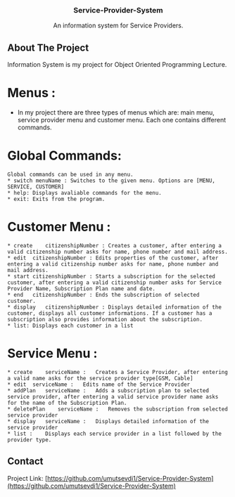 <br />
<p align="center">
  <a href="https://github.com/umutsevdi1/Service-Provider-System">
  </a>

  <h3 align="center">Service-Provider-System</h3>

  <p align="center">
    An information system for Service Providers.
  </p>
</p>


<!-- ABOUT THE PROJECT -->
## About The Project

Information System is my project for Object Oriented Programming Lecture.


# Menus : 
  * In my project there are three types of menus which are: main menu, service
  provider menu and customer menu. Each one contains different commands.

# Global Commands: 
    Global commands can be used in any menu.
	* switch menuName : Switches to the given menu. Options are [MENU, SERVICE, CUSTOMER]
	* help: Displays avaliable commands for the menu.
	* exit: Exits from the program.

# Customer Menu :
	* create	citizenshipNumber :	Creates a customer, after entering a valid citizenship number asks for name, phone number and mail address. 
	* edit	citizenshipNumber :	Edits properties of the customer, after entering a valid citizenship number asks for name, phone number and mail address. 
	* start	citizenshipNumber :	Starts a subscription for the selected customer, after entering a valid citizenship number asks for Service Provider Name, Subscription Plan name and date.
	* end	citizenshipNumber :	Ends the subscription of selected customer.
	* display	citizenshipNumber :	Displays detailed information of the customer, displays all customer informations. If a customer has a subscription also provides information about the subscription.
	* list:	Displays each customer in a list

# Service Menu :
	* create	serviceName :	Creates a Service Provider, after entering a valid name asks for the service provider type[GSM, Cable]
	* edit	serviceName :	Edits name of the Service Provider
	* addPlan	serviceName :	Adds a subscription plan to selected service provider, after entering a valid service provider name asks for the name of the Subscription Plan.
	* deletePlan	serviceName :	Removes the subscription from selected service provider
	* display	serviceName :	Displays detailed information of the service provider
	* list :	Displays each service provider in a list followed by the provider type.

<!-- CONTACT -->
## Contact

Project Link: [https://github.com/umutsevdi1/Service-Provider-System](https://github.com/umutsevdi1/Service-Provider-System)


